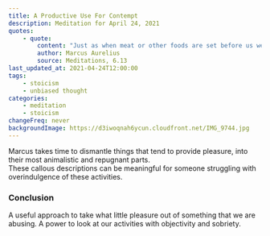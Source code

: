 ```yaml
---
title: A Productive Use For Contempt
description: Meditation for April 24, 2021
quotes:
    - quote:
        content: "Just as when meat or other foods are set before us we think, this is a dead fish, a dead bird or pig; and also, this fine wine is only the juice of a bunch of grapes, this purple-edged robe just sheep’s wool dyed in a bit of blood from a shellfish; or of sex, that it is only rubbing private parts together followed by a spasmic discharge—in the same way our impressions grab actual events and permeate them, so we see them as they really are."
        author: Marcus Aurelius
        source: Meditations, 6.13
last_updated_at: 2021-04-24T12:00:00
tags:
    - stoicism
    - unbiased thought
categories:
    - meditation
    - stoicism
changeFreq: never
backgroundImage: https://d3iwoqnah6ycun.cloudfront.net/IMG_9744.jpg
---
```


Marcus takes time to dismantle things that tend to provide pleasure, into their most animalistic and repugnant parts.  
These callous descriptions can be meaningful for someone struggling with overindulgence of these activities.

### Conclusion

A useful approach to take what little pleasure out of something that we are abusing. A power to look at our activities 
with objectivity and sobriety.

